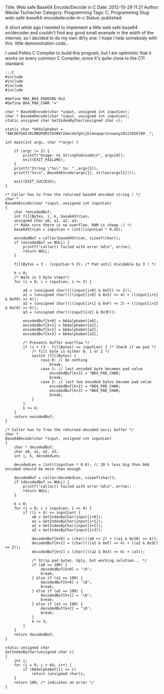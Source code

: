 Title: Web safe Base64 Encode/Decode in C
Date: 2012-10-29 11:21
Author: Nikolai Tschacher
Category: Programming
Tags: C, Programming
Slug: web-safe-base64-encodedecode-in-c
Status: published

A short while ago I needed to implement a little web safe base64
en/decoder and couldn't find any good small example in the width of the
internet, so I decided to do my own dirty one. I hope I help somebody
with this  little demonstration code...

I used Pelles C Compiler to build this program, but I am optimistic that
it works on every common C Compiler, since it's quite close to the C11
standard.

    :::C
    #include 
    #include 
    #include 
    #include 

    #define MAX_B64_PADDING 0x2
    #define B64_PAD_CHAR "="

    char * Base64Encode(char *input, unsigned int inputLen);
    char * Base64Decode(char *input, unsigned int inputLen);
    static unsigned char GetIndexByChar(unsigned char c);

    static char *b64alphabet = "ABCDEFGHIJKLMNOPQRSTUVWXYZabcdefghijklmnopqrstuvwxyz0123456789-_";

    int main(int argc, char **argv) {

        if (argc != 2) {
            printf("Usage: %s StringToEncode\n", argv[0]);
            exit(EXIT_FAILURE);
        }
        printf("String \"%s\" to: " ,argv[1]);
        printf("%s\n", Base64Encode(argv[1], strlen(argv[1])));
        
        exit(EXIT_SUCCESS);
    }

    /* Caller has to free the returned base64 encoded string ! */
    char *
    Base64Encode(char *input, unsigned int inputLen)
    {
        char *encodedBuf;
        int fillBytes, i, k, base64StrLen;
        unsigned char a0, a1, a2, a3;
        /* Make sure there is no overflow. RAM is cheap :) */
        base64StrLen = inputLen + (int)(inputLen * 0.45);

        encodedBuf = calloc(base64StrLen, sizeof(char));
        if (encodedBuf == NULL) {
            printf("calloc() failed with error %d\n", errno);
            return NULL;
        }

        fillBytes = 3 - (inputLen % 3); /* Pad until dividable by 3 ! */

        k = 0;
        /* Walk in 3 byte steps*/
        for (i = 0; i < inputLen; i += 3) {

            a0 = (unsigned char)(((input[i+0] & 0xFC) >> 2));
            a1 = (unsigned char)(((input[i+0] & 0x3) << 4) + ((input[i+1] & 0xF0) >> 4));
            a2 = (unsigned char)(((input[i+1] & 0xF) << 2) + ((input[i+2] & 0xC0) >> 6));
            a3 = (unsigned char)((input[i+2] & 0x3F));

            encodedBuf[k+0] = b64alphabet[a0];
            encodedBuf[k+1] = b64alphabet[a1];
            encodedBuf[k+2] = b64alphabet[a2];
            encodedBuf[k+3] = b64alphabet[a3];
            
            /* Prevents buffer overflow */
            if (i + (3 - fillBytes) == inputLen) { /* Check if we pad */
                /* fill byte is either 0, 1 or 2 */
                switch (fillBytes) {
                    case 0: // do nothing
                        break;
                    case 1: // last encoded byte becomes pad value
                        encodedBuf[k+3] = *B64_PAD_CHAR;
                        break;
                    case 2: // last two encoded bytes become pad value
                        encodedBuf[k+2] = *B64_PAD_CHAR;
                        encodedBuf[k+3] = *B64_PAD_CHAR;
                        break;
                }
            }
            k += 4;
        }
        return encodedBuf;
    }

    /* Caller has to free the returned decoded ascii buffer */
    char * 
    Base64Decode(char *input, unsigned int inputLen)
    {
        char * decodedBuf;
        char a0, a1, a2, a3;
        int i, k, decodedLen;

        decodedLen = (int)(inputLen * 0.8); // 20 % less big than b64 encoded should be more than enough

        decodedBuf = calloc(decodedLen, sizeof(char));
        if (decodedBuf == NULL) {
            printf("calloc() failed with error %d\n", errno);
            return NULL;
        }

        k = 0;
        for (i = 0; i < inputLen; i += 4) {
            if ((i + 4) <= inputLen) {
                a0 = GetIndexByChar(input[i+0]);
                a1 = GetIndexByChar(input[i+1]);
                a2 = GetIndexByChar(input[i+2]);
                a3 = GetIndexByChar(input[i+3]);

                decodedBuf[k+0] = (char)((a0 << 2) + ((a1 & 0x30) >> 4));
                decodedBuf[k+1] = (char)(((a1 & 0xF) << 4) + ((a2 & 0x3C) >> 2));
                decodedBuf[k+2] = (char)(((a2 & 0x3) << 6) + (a3));
                
                /* Strip pad bytes. Ugly, but working solution... */
                if (a0 == 100) {
                    decodedBuf[k+0] = '\0';
                    break;
                } else if (a1 == 100) {
                    decodedBuf[k+0] = '\0';
                    break;
                } else if (a2 == 100) {
                    decodedBuf[k+1] = '\0';
                    break;
                } else if (a3 == 100) {
                    decodedBuf[k+2] = '\0';
                    break;
                }
                k += 3;
            }
        }
        return decodedBuf;
    }

    static unsigned char
    GetIndexByChar(unsigned char c)
    {
        int i;
        for (i = 0; i < 64; i++) {
            if (b64alphabet[i] == c)
                return (unsigned char)i;
        }
        return 100; /* indicates an error */
    }
